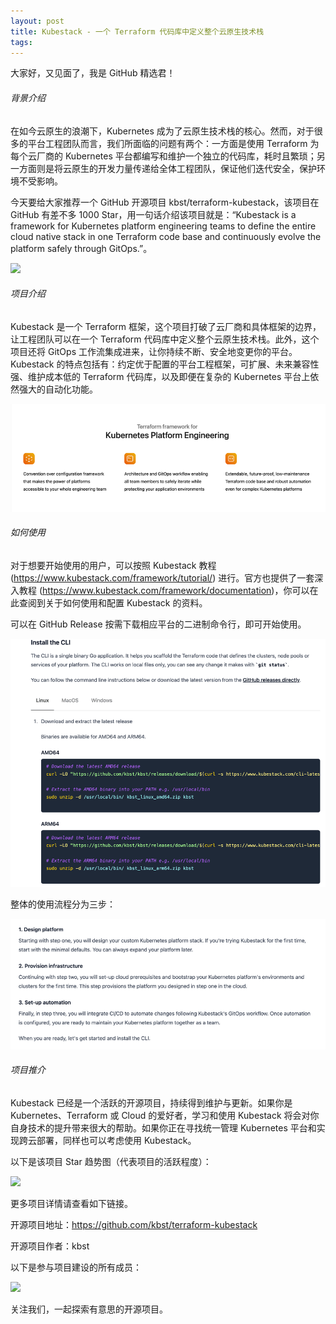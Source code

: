 ```yaml
---
layout: post
title: Kubestack - 一个 Terraform 代码库中定义整个云原生技术栈
tags: 
---
```


大家好，又见面了，我是 GitHub 精选君！

###### 背景介绍

在如今云原生的浪潮下，Kubernetes 成为了云原生技术栈的核心。然而，对于很多的平台工程团队而言，我们所面临的问题有两个：一方面是使用 Terraform 为每个云厂商的 Kubernetes 平台都编写和维护一个独立的代码库，耗时且繁琐；另一方面则是将云原生的开发力量传递给全体工程团队，保证他们迭代安全，保护环境不受影响。

今天要给大家推荐一个 GitHub 开源项目 kbst/terraform-kubestack，该项目在 GitHub 有差不多 1000 Star，用一句话介绍该项目就是：“Kubestack is a framework for Kubernetes platform engineering teams to define the entire cloud native stack in one Terraform code base and continuously evolve the platform safely through GitOps.”。


![](https://raw.githubusercontent.com/kbst/terraform-kubestack/master/./assets/favicon.png)





###### 项目介绍

Kubestack 是一个 Terraform 框架，这个项目打破了云厂商和具体框架的边界，让工程团队可以在一个 Terraform 代码库中定义整个云原生技术栈。此外，这个项目还将 GitOps 工作流集成进来，让你持续不断、安全地变更你的平台。Kubestack 的特点包括有：约定优于配置的平台工程框架，可扩展、未来兼容性强、维护成本低的 Terraform 代码库，以及即便在复杂的 Kubernetes 平台上依然强大的自动化功能。

![](https://raw.githubusercontent.com/ZhuPeng/pic/master/mac/compress_image-20231230201729915.png)

###### 如何使用

对于想要开始使用的用户，可以按照 Kubestack 教程 (https://www.kubestack.com/framework/tutorial/) 进行。官方也提供了一套深入教程 (https://www.kubestack.com/framework/documentation)，你可以在此查阅到关于如何使用和配置 Kubestack 的资料。

可以在 GitHub Release 按需下载相应平台的二进制命令行，即可开始使用。

![](https://raw.githubusercontent.com/ZhuPeng/pic/master/mac/compress_image-20231230201859040.png)

整体的使用流程分为三步：

![](https://raw.githubusercontent.com/ZhuPeng/pic/master/mac/compress_image-20231230201926660.png)

###### 项目推介

Kubestack 已经是一个活跃的开源项目，持续得到维护与更新。如果你是 Kubernetes、Terraform 或 Cloud 的爱好者，学习和使用 Kubestack 将会对你自身技术的提升带来很大的帮助。如果你正在寻找统一管理 Kubernetes 平台和实现跨云部署，同样也可以考虑使用 Kubestack。

以下是该项目 Star 趋势图（代表项目的活跃程度）：

![](https://api.star-history.com/svg?repos=kbst/terraform-kubestack&type=Timeline)

更多项目详情请查看如下链接。

开源项目地址：https://github.com/kbst/terraform-kubestack 

开源项目作者：kbst

以下是参与项目建设的所有成员：

![](https://contrib.rocks/image?repo=kbst/terraform-kubestack)

关注我们，一起探索有意思的开源项目。

